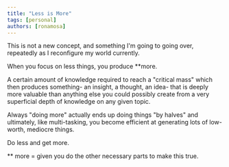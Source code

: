 ```yaml
---
title: "Less is More"
tags: [personal]
authors: [ronamosa]
---
```


This is not a new concept, and something I'm going to going over, repeatedly as I reconfigure my world currently.

When you focus on less things, you produce **more.

A certain amount of knowledge required to reach a "critical mass" which then produces something- an insight, a thought, an idea- that is deeply more valuable than anything else you could possibly create from a very superficial depth of knowledge on any given topic.

Always "doing more" actually ends up doing things "by halves" and ultimately, like multi-tasking, you become efficient at generating lots of low-worth, mediocre things.

Do less and get more.

** more = given you do the other necessary parts to make this true.
